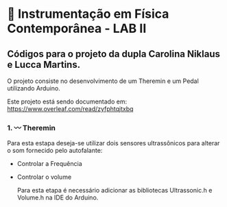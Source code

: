 # 🔌 Instrumentação em Física Contemporânea - LAB II

## Códigos para o projeto da dupla Carolina Niklaus e Lucca Martins. 

O projeto consiste no desenvolvimento de um Theremin e um Pedal utilizando Arduino. 

Este projeto está sendo documentado em: https://www.overleaf.com/read/zyfphtqjtxbq

### 1. 〰️ Theremin
Para esta estapa deseja-se utilizar dois sensores ultrassônicos para alterar o som fornecido pelo autofalante:
- Controlar a Frequência 
- Controlar o volume

  Para esta etapa é necessário adicionar as bibliotecas Ultrassonic.h e Volume.h na IDE do Arduino.


